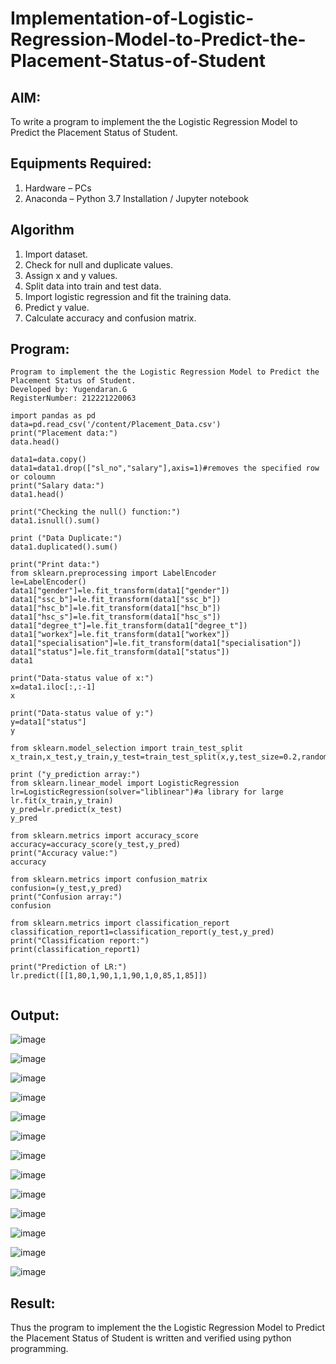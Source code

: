 # Implementation-of-Logistic-Regression-Model-to-Predict-the-Placement-Status-of-Student

## AIM:
To write a program to implement the the Logistic Regression Model to Predict the Placement Status of Student.

## Equipments Required:
1. Hardware – PCs
2. Anaconda – Python 3.7 Installation / Jupyter notebook

## Algorithm
1. Import dataset.
2. Check for null and duplicate values.
3. Assign x and y values.
4. Split data into train and test data.
5. Import logistic regression and fit the training data.
6. Predict y value.
7. Calculate accuracy and confusion matrix.
## Program:
```
Program to implement the the Logistic Regression Model to Predict the Placement Status of Student.
Developed by: Yugendaran.G
RegisterNumber: 212221220063 

import pandas as pd
data=pd.read_csv('/content/Placement_Data.csv')
print("Placement data:")
data.head()

data1=data.copy()
data1=data1.drop(["sl_no","salary"],axis=1)#removes the specified row or coloumn
print("Salary data:")
data1.head()

print("Checking the null() function:")
data1.isnull().sum()

print ("Data Duplicate:")
data1.duplicated().sum()

print("Print data:")
from sklearn.preprocessing import LabelEncoder
le=LabelEncoder()
data1["gender"]=le.fit_transform(data1["gender"])
data1["ssc_b"]=le.fit_transform(data1["ssc_b"])
data1["hsc_b"]=le.fit_transform(data1["hsc_b"])
data1["hsc_s"]=le.fit_transform(data1["hsc_s"])
data1["degree_t"]=le.fit_transform(data1["degree_t"])
data1["workex"]=le.fit_transform(data1["workex"])
data1["specialisation"]=le.fit_transform(data1["specialisation"])
data1["status"]=le.fit_transform(data1["status"])
data1

print("Data-status value of x:")
x=data1.iloc[:,:-1]
x

print("Data-status value of y:")
y=data1["status"]
y

from sklearn.model_selection import train_test_split
x_train,x_test,y_train,y_test=train_test_split(x,y,test_size=0.2,random_state=0)

print ("y_prediction array:")
from sklearn.linear_model import LogisticRegression
lr=LogisticRegression(solver="liblinear")#a library for large
lr.fit(x_train,y_train)
y_pred=lr.predict(x_test)
y_pred

from sklearn.metrics import accuracy_score 
accuracy=accuracy_score(y_test,y_pred) 
print("Accuracy value:")
accuracy

from sklearn.metrics import confusion_matrix 
confusion=(y_test,y_pred) 
print("Confusion array:")
confusion

from sklearn.metrics import classification_report 
classification_report1=classification_report(y_test,y_pred) 
print("Classification report:")
print(classification_report1)

print("Prediction of LR:")
lr.predict([[1,80,1,90,1,1,90,1,0,85,1,85]])


```

## Output:
![image](https://user-images.githubusercontent.com/128135616/235350737-27e7237c-ceaa-4685-9169-49dd7ba915d0.png)

![image](https://user-images.githubusercontent.com/128135616/235350804-fe6113f5-386f-4a4e-b26c-21d651683564.png)

![image](https://user-images.githubusercontent.com/128135616/235352431-95f73d56-0387-478f-95cf-f1ef920ecb8e.png)

![image](https://user-images.githubusercontent.com/128135616/235352465-5854b6cb-1d08-4e90-9f6b-c09aad85f41f.png)

![image](https://user-images.githubusercontent.com/128135616/235352502-661f2d2a-64c4-455d-9c2b-6327263b564a.png)

![image](https://user-images.githubusercontent.com/128135616/235352550-facc1d8f-e413-44a9-89c6-06468f937ac9.png)

![image](https://user-images.githubusercontent.com/128135616/235352615-9fdec3b0-98a4-4740-95e0-d84af60e3e6f.png)

![image](https://user-images.githubusercontent.com/128135616/235352648-581c0a83-fc2d-4460-b918-cba3db9afcdd.png)

![image](https://user-images.githubusercontent.com/128135616/235352703-090bcdfe-220b-494e-805b-edc98a591359.png)

![image](https://user-images.githubusercontent.com/128135616/235352827-4911063c-5a2c-4c1a-8ceb-7b1b24c28b59.png)

![image](https://user-images.githubusercontent.com/128135616/235352893-a4d6572f-7189-47bc-b869-7acc522b12c1.png)

![image](https://user-images.githubusercontent.com/128135616/235352940-6bb927f0-8100-425d-80e3-351eaac46717.png)

![image](https://user-images.githubusercontent.com/128135616/235352965-e8bcbd0d-390a-44c3-bafd-1ee438c30f0a.png)


## Result:
Thus the program to implement the the Logistic Regression Model to Predict the Placement Status of Student is written and verified using python programming.
